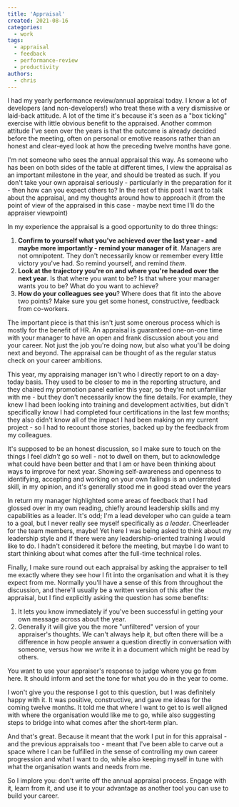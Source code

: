 ```yaml
---
title: 'Appraisal'
created: 2021-08-16
categories:
  - work
tags:
  - appraisal
  - feedback
  - performance-review
  - productivity
authors:
  - chris
---
```


I had my yearly performance review/annual appraisal today. I know a lot of developers (and non-developers!) who treat these with a very dismissive or laid-back attitude. A lot of the time it's because it's seen as a "box ticking" exercise with little obvious benefit to the appraised. Another common attitude I've seen over the years is that the outcome is already decided before the meeting, often on personal or emotive reasons rather than an honest and clear-eyed look at how the preceding twelve months have gone.

I'm not someone who sees the annual appraisal this way. As someone who has been on both sides of the table at different times, I view the appraisal as an important milestone in the year, and should be treated as such. If you don't take your own appraisal seriously - particularly in the preparation for it - then how can you expect others to? In the rest of this post I want to talk about the appraisal, and my thoughts around how to approach it (from the point of view of the appraised in this case - maybe next time I'll do the appraiser viewpoint)

In my experience the appraisal is a good opportunity to do three things:

1. **Confirm to yourself what you've achieved over the last year - and maybe more importantly - remind your manager of it**. Managers are not omnipotent. They don't necessarily know or remember every little victory you've had. So remind yourself, and remind _them_.
2. **Look at the trajectory you're on and where you're headed over the next year**. Is that where you want to be? Is that where your manager wants you to be? What do you want to achieve?
3. **How do your colleagues see you**? Where does that fit into the above two points? Make sure you get some honest, constructive, feedback from co-workers.

The important piece is that this isn't just some onerous process which is mostly for the benefit of HR. An appraisal is guaranteed one-on-one time with your manager to have an open and frank discussion about you and your career. Not just the job you're doing now, but also what you'll be doing next and beyond. The appraisal can be thought of as the regular status check on your career ambitions.

This year, my appraising manager isn't who I directly report to on a day-today basis. They used to be closer to me in the reporting structure, and they chaired my promotion panel earlier this year, so they're not unfamiliar with me - but they don't necessarily know the fine details. For example, they knew I had been looking into training and development activities, but didn't specifically know I had completed four certifications in the last few months; they also didn't know all of the impact I had been making on my current project - so I had to recount those stories, backed up by the feedback from my colleagues.

It's supposed to be an honest discussion, so I make sure to touch on the things I feel _didn't_ go so well - not to dwell on them, but to acknowledge what could have been better and that I am or have been thinking about ways to improve for next year. Showing self-awareness and openness to identifying, accepting and working on your own failings is an underrated skill, in my opinion, and it's generally stood me in good stead over the years

In return my manager highlighted some areas of feedback that I had glossed over in my own reading, chiefly around leadership skills and my capabilities as a leader. It's odd; I'm a lead developer who can guide a team to a goal, but I never really see myself specifically as _a leader_. Cheerleader for the team members, maybe! Yet here I was being asked to think about my leadership style and if there were any leadership-oriented training I would like to do. I hadn't considered it before the meeting, but maybe I do want to start thinking about what comes after the full-time technical roles.

Finally, I make sure round out each appraisal by asking the appraiser to tell me exactly where they see how I fit into the organisation and what it is they expect from me. Normally you'll have a sense of this from throughout the discussion, and there'll usually be a written version of this after the appraisal, but I find explicitly asking the question has some benefits:

1. It lets you know immediately if you've been successful in getting your own message across about the year.
2. Generally it will give you the more "unfiltered" version of your appraiser's thoughts. We can't always help it, but often there will be a difference in how people answer a question directly in conversation with someone, versus how we write it in a document which might be read by others.

You want to use your appraiser's response to judge where you go from here. It should inform and set the tone for what you do in the year to come.

I won't give you the response I got to this question, but I was definitely happy with it. It was positive, constructive, and gave me ideas for the coming twelve months. It told me that where I want to get to is well aligned with where the organisation would like me to go, while also suggesting steps to bridge into what comes after the short-term plan.

And that's great. Because it meant that the work I put in for this appraisal - and the previous appraisals too - meant that I've been able to carve out a space where I can be fulfilled in the sense of controlling my own career progression and what I want to do, while also keeping myself in tune with what the organisation wants and needs from me.

So I implore you: don't write off the annual appraisal process. Engage with it, learn from it, and use it to your advantage as another tool you can use to build your career.
